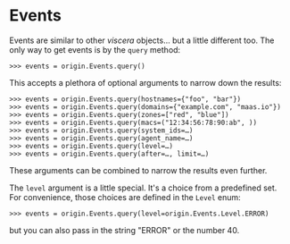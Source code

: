 <h1>Events</h1>

Events are similar to other _viscera_ objects... but a little different
too. The only way to get events is by the ``query`` method:

```pycon
>>> events = origin.Events.query()
```

This accepts a plethora of optional arguments to narrow down the results:

```pycon
>>> events = origin.Events.query(hostnames={"foo", "bar"})
>>> events = origin.Events.query(domains={"example.com", "maas.io"})
>>> events = origin.Events.query(zones=["red", "blue"])
>>> events = origin.Events.query(macs=("12:34:56:78:90:ab", ))
>>> events = origin.Events.query(system_ids=…)
>>> events = origin.Events.query(agent_name=…)
>>> events = origin.Events.query(level=…)
>>> events = origin.Events.query(after=…, limit=…)
```

These arguments can be combined to narrow the results even further.

The ``level`` argument is a little special. It's a choice from a
predefined set. For convenience, those choices are defined in the
``Level`` enum:

```pycon
>>> events = origin.Events.query(level=origin.Events.Level.ERROR)
```

but you can also pass in the string "ERROR" or the number 40.
